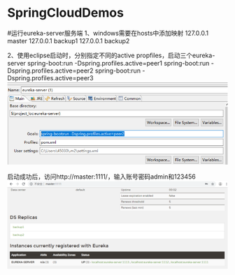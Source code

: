 # SpringCloudDemos

#运行eureka-server服务端
1、windows需要在hosts中添加映射
127.0.0.1 master
127.0.0.1 backup1
127.0.0.1 backup2

2、使用eclipse启动时，分别指定不同的active propfiles，启动三个eureka-server
spring-boot:run -Dspring.profiles.active=peer1
spring-boot:run -Dspring.profiles.active=peer2
spring-boot:run -Dspring.profiles.active=peer3
![激活peer2配置文件示例](https://github.com/super2013/SpringCloudDemos/blob/master/imges/use_profiles_active.png)

启动成功后，访问http://master:1111/，输入账号密码admin和123456
![master界面](https://github.com/super2013/SpringCloudDemos/blob/master/imges/peer1_master_server.png)
